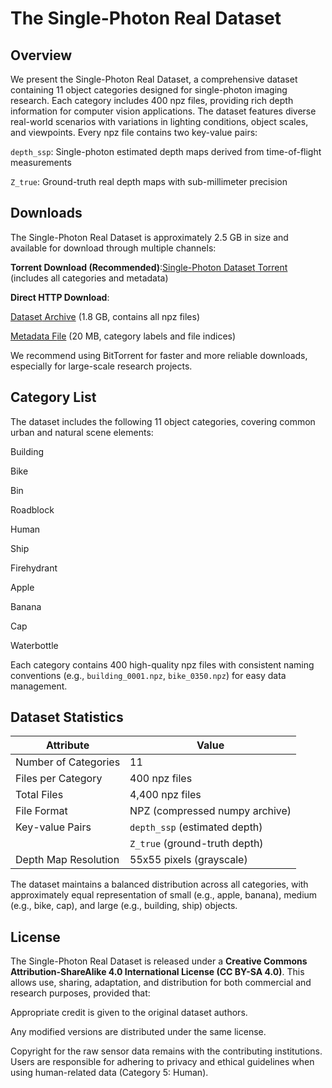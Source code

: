 # The Single-Photon Real Dataset

## Overview

We present the Single-Photon Real Dataset, a comprehensive dataset containing 11 object categories designed for single-photon imaging research. Each category includes 400 npz files, providing rich depth information for computer vision applications. The dataset features diverse real-world scenarios with variations in lighting conditions, object scales, and viewpoints. Every npz file contains two key-value pairs:

`depth_ssp`: Single-photon estimated depth maps derived from time-of-flight measurements

`Z_true`: Ground-truth real depth maps with sub-millimeter precision


## Downloads

The Single-Photon Real Dataset is approximately 2.5 GB in size and available for download through multiple channels:

**Torrent Download (Recommended)**:[Si](https://example.com/dataset.torrent)[ngle-](https://example.com/dataset.torrent)[Photo](https://example.com/dataset.torrent)[n Dat](https://example.com/dataset.torrent)[aset](https://example.com/dataset.torrent)[ Torre](https://example.com/dataset.torrent)[nt](https://example.com/dataset.torrent) (includes all categories and metadata)

**Direct HTTP Download**:

[Dat](https://example.com/dataset.tar.gz)[aset](https://example.com/dataset.tar.gz)[ Archi](https://example.com/dataset.tar.gz)[ve](https://example.com/dataset.tar.gz) (1.8 GB, contains all npz files)

[Metad](https://example.com/metadata.csv)[ata F](https://example.com/metadata.csv)[ile](https://example.com/metadata.csv) (20 MB, category labels and file indices)

We recommend using BitTorrent for faster and more reliable downloads, especially for large-scale research projects.

## Category List

The dataset includes the following 11 object categories, covering common urban and natural scene elements:

Building

Bike

Bin

Roadblock

Human

Ship

Firehydrant

Apple

Banana

Cap

Waterbottle

Each category contains 400 high-quality npz files with consistent naming conventions (e.g., `building_0001.npz`, `bike_0350.npz`) for easy data management.

## Dataset Statistics



| Attribute                | Value                          |
| ------------------------ | ------------------------------ |
| Number of Categories     | 11                             |
| Files per Category       | 400 npz files                  |
| Total Files              | 4,400 npz files                |
| File Format              | NPZ (compressed numpy archive) |
| Key-value Pairs          | `depth_ssp` (estimated depth)  |
|                          | `Z_true` (ground-truth depth)  |
| Depth Map Resolution     | 55x55 pixels (grayscale)     |


The dataset maintains a balanced distribution across all categories, with approximately equal representation of small (e.g., apple, banana), medium (e.g., bike, cap), and large (e.g., building, ship) objects.

## License

The Single-Photon Real Dataset is released under a **Creative Commons Attribution-ShareAlike 4.0 International License (CC BY-SA 4.0)**. This allows use, sharing, adaptation, and distribution for both commercial and research purposes, provided that:

Appropriate credit is given to the original dataset authors.

Any modified versions are distributed under the same license.

Copyright for the raw sensor data remains with the contributing institutions. Users are responsible for adhering to privacy and ethical guidelines when using human-related data (Category 5: Human).

